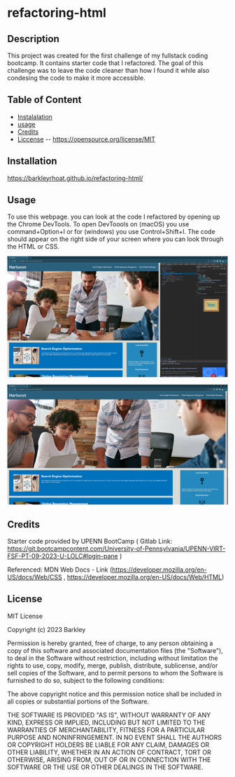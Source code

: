 # refactoring-html

## Description

This project was created for the first challenge of my fullstack coding bootcamp. It contains starter code that I refactored. The goal of this challenge was to leave the code cleaner than how I found it while also condesing the code to make it more accessible. 

## Table of Content 

- [Instalalation](#installation)
- [usage](#usage)
- [Credits](#credits)
- [Liccense](#license) -- https://opensource.org/license/MIT

## Installation 

https://barkleyrhoat.github.io/refactoring-html/

## Usage

To use this webpage. you can look at the code I refactored by opening up the Chrome DevTools. To open DevToools on (macOS) you use command+Option+I or for (windows) you use Control+Shift+I. The code should appear on the right side of your screen where you can look through the HTML or CSS.

![screenshot](./assets/images/DevTool-Screenshot.png)

![screenshot](./assets/images/Screenshot-README.MD.png)

## Credits

Starter code provided by UPENN BootCamp ( Gitlab Link: https://git.bootcampcontent.com/University-of-Pennsylvania/UPENN-VIRT-FSF-PT-09-2023-U-LOLC#login-pane )

Referenced: MDN Web Docs - Link (https://developer.mozilla.org/en-US/docs/Web/CSS , https://developer.mozilla.org/en-US/docs/Web/HTML)


## License

MIT License

Copyright (c) 2023 Barkley

Permission is hereby granted, free of charge, to any person obtaining a copy
of this software and associated documentation files (the "Software"), to deal
in the Software without restriction, including without limitation the rights
to use, copy, modify, merge, publish, distribute, sublicense, and/or sell
copies of the Software, and to permit persons to whom the Software is
furnished to do so, subject to the following conditions:

The above copyright notice and this permission notice shall be included in all
copies or substantial portions of the Software.

THE SOFTWARE IS PROVIDED "AS IS", WITHOUT WARRANTY OF ANY KIND, EXPRESS OR
IMPLIED, INCLUDING BUT NOT LIMITED TO THE WARRANTIES OF MERCHANTABILITY,
FITNESS FOR A PARTICULAR PURPOSE AND NONINFRINGEMENT. IN NO EVENT SHALL THE
AUTHORS OR COPYRIGHT HOLDERS BE LIABLE FOR ANY CLAIM, DAMAGES OR OTHER
LIABILITY, WHETHER IN AN ACTION OF CONTRACT, TORT OR OTHERWISE, ARISING FROM,
OUT OF OR IN CONNECTION WITH THE SOFTWARE OR THE USE OR OTHER DEALINGS IN THE
SOFTWARE.